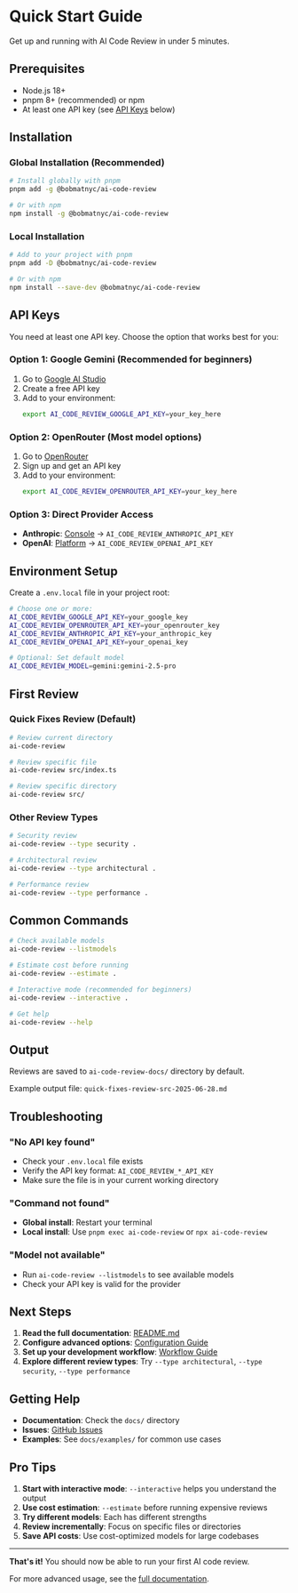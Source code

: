# Quick Start Guide

Get up and running with AI Code Review in under 5 minutes.

## Prerequisites

- Node.js 18+ 
- pnpm 8+ (recommended) or npm
- At least one API key (see [API Keys](#api-keys) below)

## Installation

### Global Installation (Recommended)

```bash
# Install globally with pnpm
pnpm add -g @bobmatnyc/ai-code-review

# Or with npm
npm install -g @bobmatnyc/ai-code-review
```

### Local Installation

```bash
# Add to your project with pnpm
pnpm add -D @bobmatnyc/ai-code-review

# Or with npm
npm install --save-dev @bobmatnyc/ai-code-review
```

## API Keys

You need at least one API key. Choose the option that works best for you:

### Option 1: Google Gemini (Recommended for beginners)
1. Go to [Google AI Studio](https://makersuite.google.com/)
2. Create a free API key
3. Add to your environment:
   ```bash
   export AI_CODE_REVIEW_GOOGLE_API_KEY=your_key_here
   ```

### Option 2: OpenRouter (Most model options)
1. Go to [OpenRouter](https://openrouter.ai/)
2. Sign up and get an API key
3. Add to your environment:
   ```bash
   export AI_CODE_REVIEW_OPENROUTER_API_KEY=your_key_here
   ```

### Option 3: Direct Provider Access
- **Anthropic**: [Console](https://console.anthropic.com/) → `AI_CODE_REVIEW_ANTHROPIC_API_KEY`
- **OpenAI**: [Platform](https://platform.openai.com/) → `AI_CODE_REVIEW_OPENAI_API_KEY`

## Environment Setup

Create a `.env.local` file in your project root:

```bash
# Choose one or more:
AI_CODE_REVIEW_GOOGLE_API_KEY=your_google_key
AI_CODE_REVIEW_OPENROUTER_API_KEY=your_openrouter_key
AI_CODE_REVIEW_ANTHROPIC_API_KEY=your_anthropic_key
AI_CODE_REVIEW_OPENAI_API_KEY=your_openai_key

# Optional: Set default model
AI_CODE_REVIEW_MODEL=gemini:gemini-2.5-pro
```

## First Review

### Quick Fixes Review (Default)
```bash
# Review current directory
ai-code-review

# Review specific file
ai-code-review src/index.ts

# Review specific directory
ai-code-review src/
```

### Other Review Types
```bash
# Security review
ai-code-review --type security .

# Architectural review
ai-code-review --type architectural .

# Performance review
ai-code-review --type performance .
```

## Common Commands

```bash
# Check available models
ai-code-review --listmodels

# Estimate cost before running
ai-code-review --estimate .

# Interactive mode (recommended for beginners)
ai-code-review --interactive .

# Get help
ai-code-review --help
```

## Output

Reviews are saved to `ai-code-review-docs/` directory by default.

Example output file: `quick-fixes-review-src-2025-06-28.md`

## Troubleshooting

### "No API key found"
- Check your `.env.local` file exists
- Verify the API key format: `AI_CODE_REVIEW_*_API_KEY`
- Make sure the file is in your current working directory

### "Command not found"
- **Global install**: Restart your terminal
- **Local install**: Use `pnpm exec ai-code-review` or `npx ai-code-review`

### "Model not available"
- Run `ai-code-review --listmodels` to see available models
- Check your API key is valid for the provider

## Next Steps

1. **Read the full documentation**: [README.md](../README.md)
2. **Configure advanced options**: [Configuration Guide](CONFIGURATION_MIGRATION.md)
3. **Set up your development workflow**: [Workflow Guide](WORKFLOW.md)
4. **Explore different review types**: Try `--type architectural`, `--type security`, `--type performance`

## Getting Help

- **Documentation**: Check the `docs/` directory
- **Issues**: [GitHub Issues](https://github.com/bobmatnyc/ai-code-review/issues)
- **Examples**: See `docs/examples/` for common use cases

## Pro Tips

1. **Start with interactive mode**: `--interactive` helps you understand the output
2. **Use cost estimation**: `--estimate` before running expensive reviews
3. **Try different models**: Each has different strengths
4. **Review incrementally**: Focus on specific files or directories
5. **Save API costs**: Use cost-optimized models for large codebases

---

**That's it!** You should now be able to run your first AI code review. 

For more advanced usage, see the [full documentation](../README.md).
